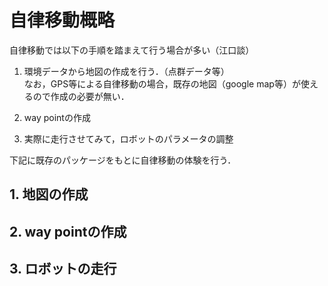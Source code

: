 # 自律移動概略
自律移動では以下の手順を踏まえて行う場合が多い（江口談）  

1. 環境データから地図の作成を行う．（点群データ等）  
なお，GPS等による自律移動の場合，既存の地図（google map等）が使えるので作成の必要が無い．

1. way pointの作成

1. 実際に走行させてみて，ロボットのパラメータの調整

下記に既存のパッケージをもとに自律移動の体験を行う．

## 1. 地図の作成

## 2. way pointの作成

## 3. ロボットの走行